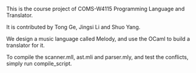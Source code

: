 This is the course project of COMS-W4115 Programming Language and Translator.

It is contributed by Tong Ge, Jingsi Li and Shuo Yang.

We design a music language called Melody, and use the OCaml to build a translator for it.

To compile the scanner.mll, ast.mli and parser.mly, and test the conflicts, simply run compile_script.
